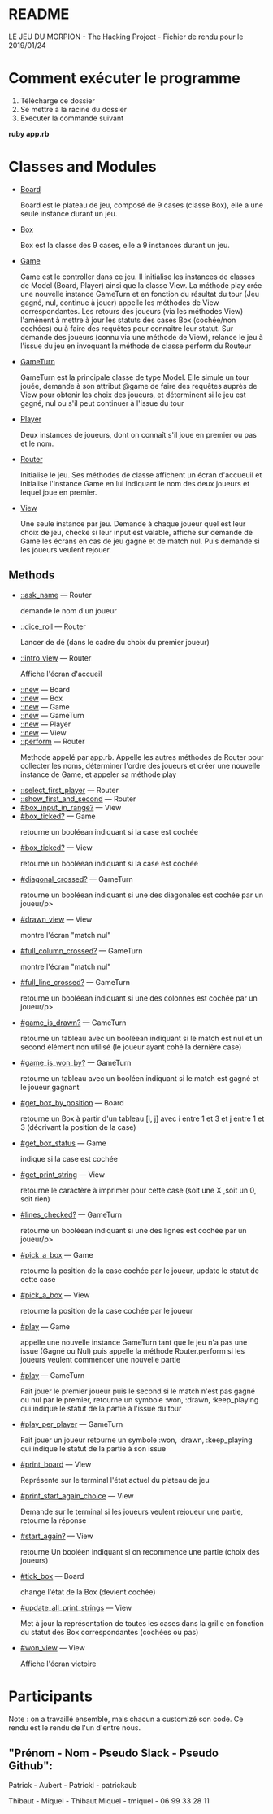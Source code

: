 README
======
LE JEU DU MORPION - The Hacking Project -  Fichier de rendu pour le 2019/01/24

Comment exécuter le programme
============

1. Télécharge ce dossier
3. Se mettre à la racine du dossier
4. Executer la commande suivant

<p> <strong>            ruby app.rb</strong></p>

Classes and Modules
===========

<ul>
  <li class="class">
    <a href="Board.html">Board</a>
    <p> Board est le plateau de jeu, composé de 9 cases (classe Box), elle a une seule instance durant un jeu.</p>
  </li>
  <li class="class">
    <a href="Box.html">Box</a>
    <p> Box est la classe des 9 cases, elle a 9 instances durant un jeu. </p>
  </li>
  <li class="class">
    <a href="Game.html">Game</a>
    <p> Game est le controller dans ce jeu. Il initialise les instances de classes de Model (Board, Player) ainsi que la classe View. La méthode play crée une nouvelle instance GameTurn et en fonction du résultat du tour (Jeu gagné, nul, continue à jouer) appelle les méthodes de View correspondantes. Les retours des joueurs (via les méthodes View) l'amènent à mettre à jour les statuts des cases Box (cochée/non cochées) ou à faire des requêtes pour connaitre leur statut. Sur demande des joueurs (connu via une méthode de View), relance le jeu à l'issue du jeu en invoquant la méthode de classe perform du Routeur</p>
  </li>
  <li class="class">
    <a href="GameTurn.html">GameTurn</a>
        <p> GameTurn est la principale classe de type Model. Elle simule un tour jouée, demande à son attribut @game de faire des requêtes auprès de View pour obtenir les choix des joueurs, et déterminent si le jeu est gagné, nul ou s'il peut continuer à l'issue du tour  </p>
  </li>
  <li class="class">
    <a href="Player.html">Player</a>
    	<p>Deux instances de joueurs, dont on connaît s'il joue en premier ou pas et le nom.</p>
  </li>
  <li class="class">
    <a href="Router.html">Router</a>
    <p>Initialise le jeu. Ses méthodes de classe affichent un écran d'accueuil et initialise l'instance Game en lui indiquant le nom des deux joueurs et lequel joue en premier.</p>
  </li>
  <li class="class">
    <a href="View.html">View</a>
    <p>Une seule instance par jeu. Demande à chaque joueur quel est leur choix de jeu, checke si leur input est valable, affiche sur demande de Game les écrans en cas de jeu gagné et de match nul. Puis demande si les joueurs veulent rejouer. </p>
  </li>
</ul>

<h2 id="methods">Methods</h2>
<ul>

  <li class="method">
    <a href="Router.html#method-c-ask_name">::ask_name</a>
    &mdash;
    <span class="container">Router</span>
    <p> demande le nom d'un joueur</p>

  <li class="method">
    <a href="Router.html#method-c-dice_roll">::dice_roll</a>
    &mdash;
    <span class="container">Router</span>
    <p>Lancer de dé (dans le cadre du choix du premier joueur)</p>

  <li class="method">
    <a href="Router.html#method-c-intro_view">::intro_view</a>
    &mdash;
    <span class="container">Router</span>
    <p>Affiche l'écran d'accueil</p>

  <li class="method">
    <a href="Board.html#method-c-new">::new</a>
    &mdash;
    <span class="container">Board</span>

  <li class="method">
    <a href="Box.html#method-c-new">::new</a>
    &mdash;
    <span class="container">Box</span>

  <li class="method">
    <a href="Game.html#method-c-new">::new</a>
    &mdash;
    <span class="container">Game</span>

  <li class="method">
    <a href="GameTurn.html#method-c-new">::new</a>
    &mdash;
    <span class="container">GameTurn</span>

  <li class="method">
    <a href="Player.html#method-c-new">::new</a>
    &mdash;
    <span class="container">Player</span>

  <li class="method">
    <a href="View.html#method-c-new">::new</a>
    &mdash;
    <span class="container">View</span>

  <li class="method">
    <a href="Router.html#method-c-perform">::perform</a>
    &mdash;
    <span class="container">Router</span>
    <p>Methode appelé par app.rb. Appelle les autres méthodes de Router pour collecter les noms, déterminer l'ordre des joueurs et créer une nouvelle instance de Game, et appeler sa méthode play </p>

  <li class="method">
    <a href="Router.html#method-c-select_first_player">::select_first_player</a>
    &mdash;
    <span class="container">Router</span>

  <li class="method">
    <a href="Router.html#method-c-show_first_and_second">::show_first_and_second</a>
    &mdash;
    <span class="container">Router</span>

  <li class="method">
    <a href="View.html#method-i-box_input_in_range-3F">#box_input_in_range?</a>
    &mdash;
    <span class="container">View</span>

  <li class="method">
    <a href="Game.html#method-i-box_ticked-3F">#box_ticked?</a>
    &mdash;
    <span class="container">Game</span>
      <p>retourne un booléean indiquant si la case est cochée</p>

  <li class="method">
    <a href="View.html#method-i-box_ticked-3F">#box_ticked?</a>
    &mdash;
    <span class="container">View</span>
      <p>retourne un booléean indiquant si la case est cochée</p>

  <li class="method">
    <a href="GameTurn.html#method-i-diagonal_crossed-3F">#diagonal_crossed?</a>
    &mdash;
    <span class="container">GameTurn</span>
        <p>retourne un booléean indiquant si une des diagonales est cochée par un joueur/p>

  <li class="method">
    <a href="View.html#method-i-drawn_view">#drawn_view</a>
    &mdash;
    <span class="container">View</span>
        <p>montre l'écran "match nul"</p>

  <li class="method">
    <a href="GameTurn.html#method-i-full_column_crossed-3F">#full_column_crossed?</a>
    &mdash;
    <span class="container">GameTurn</span>
  <p>montre l'écran "match nul"</p>

  <li class="method">
    <a href="GameTurn.html#method-i-full_line_crossed-3F">#full_line_crossed?</a>
    &mdash;
    <span class="container">GameTurn</span>
  <p>retourne un booléean indiquant si une des colonnes est cochée par un joueur/p>

  <li class="method">
    <a href="GameTurn.html#method-i-game_is_drawn-3F">#game_is_drawn?</a>
    &mdash;
    <span class="container">GameTurn</span>
  <p>retourne un tableau avec un booléean indiquant si le match est nul et un second élément non utilisé (le joueur ayant cohé la dernière case)</p>

  <li class="method">
    <a href="GameTurn.html#method-i-game_is_won_by-3F">#game_is_won_by?</a>
    &mdash;
    <span class="container">GameTurn</span>
   <p>retourne un tableau avec un booléen indiquant si le match est gagné et le joueur gagnant</p>

  <li class="method">
    <a href="Board.html#method-i-get_box_by_position">#get_box_by_position</a>
    &mdash;
    <span class="container">Board</span>
     <p>retourne un Box à partir d'un tableau [i, j] avec i entre 1 et 3 et j entre 1 et 3 (décrivant la position de la case)</p>

  <li class="method">
    <a href="Game.html#method-i-get_box_status">#get_box_status</a>
    &mdash;
    <span class="container">Game</span>
     <p>indique si la case est cochée</p>

  <li class="method">
    <a href="View.html#method-i-get_print_string">#get_print_string</a>
    &mdash;
    <span class="container">View</span>
     <p>retourne le caractère à imprimer pour cette case (soit une X ,soit  un 0, soit rien)</p>

  <li class="method">
    <a href="GameTurn.html#method-i-lines_checked-3F">#lines_checked?</a>
    &mdash;
    <span class="container">GameTurn</span>
     <p>retourne un booléean indiquant si une des lignes est cochée par un joueur/p>

  <li class="method">
    <a href="Game.html#method-i-pick_a_box">#pick_a_box</a>
    &mdash;
    <span class="container">Game</span>
  <p>retourne la position de la case cochée par le joueur, update le statut de cette case</p>

  <li class="method">
    <a href="View.html#method-i-pick_a_box">#pick_a_box</a>
    &mdash;
    <span class="container">View</span>
  <p>retourne la position de la case cochée par le joueur</p>

  <li class="method">
    <a href="Game.html#method-i-play">#play</a>
    &mdash;
    <span class="container">Game</span>
  <p> appelle une nouvelle instance GameTurn tant que le jeu n'a pas une issue (Gagné ou Nul) puis appelle la méthode Router.perform si les joueurs veulent commencer une  nouvelle partie </p>

  <li class="method">
    <a href="GameTurn.html#method-i-play">#play</a>
    &mdash;
    <span class="container">GameTurn</span>
    <p> Fait jouer le premier joueur puis le second si le match n'est pas gagné ou nul par le premier, retourne un symbole :won, :drawn, :keep_playing qui indique le statut de la partie à l'issue du tour </p>

  <li class="method">
    <a href="GameTurn.html#method-i-play_per_player">#play_per_player</a>
    &mdash;
    <span class="container">GameTurn</span>
      <p> Fait jouer un joueur retourne un symbole :won, :drawn, :keep_playing qui indique le statut de la partie à son issue  </p>


  <li class="method">
    <a href="View.html#method-i-print_board">#print_board</a>
    &mdash;
    <span class="container">View</span>
        <p> Représente sur le terminal l'état actuel du plateau de jeu </p>


  <li class="method">
    <a href="View.html#method-i-print_start_again_choice">#print_start_again_choice</a>
    &mdash;
    <span class="container">View</span>
   <p> Demande sur le terminal si les joueurs veulent rejoueur une partie, retourne la réponse</p>

  <li class="method">
    <a href="View.html#method-i-start_again-3F">#start_again?</a>
    &mdash;
    <span class="container">View</span>
    <p> retourne Un booléen indiquant si on recommence une partie (choix des joueurs) </p>


  <li class="method">
    <a href="Board.html#method-i-tick_box">#tick_box</a>
    &mdash;
    <span class="container">Board</span>
  <p> change l'état de la Box (devient cochée) </p>

  <li class="method">
    <a href="View.html#method-i-update_all_print_strings">#update_all_print_strings</a>
    &mdash;
    <span class="container">View</span>
   <p> Met à jour la représentation de toutes les cases dans la grille en fonction du statut des Box correspondantes (cochées ou pas) </p>

  <li class="method">
    <a href="View.html#method-i-won_view">#won_view</a>
    &mdash;
    <span class="container">View</span>
  <p> Affiche l'écran victoire </p>
</ul>
</main>

Participants 
==========

Note : on a travaillé ensemble, mais chacun a customizé son code.
Ce rendu est le rendu de l'un d'entre nous.

"Prénom - Nom - Pseudo Slack - Pseudo Github":
--------------------------------------------

Patrick - Aubert - Patrickl - patrickaub  

Thibaut - Miquel - Thibaut Miquel - tmiquel - 06 99 33 28 11

